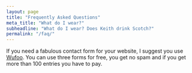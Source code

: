 ```yaml
---
layout: page
title: "Frequently Asked Questions"
meta_title: "What do I wear?"
subheadline: "What do I wear? Does Keith drink Scotch?"
permalink: "/faq/"
---
```

If you need a fabulous contact form for your website, I suggest you use [Wufoo][1]. You can use three forms for free, you get no spam and if you get more than 100 entries you have to pay.


 [1]: http://www.wufoo.com/
